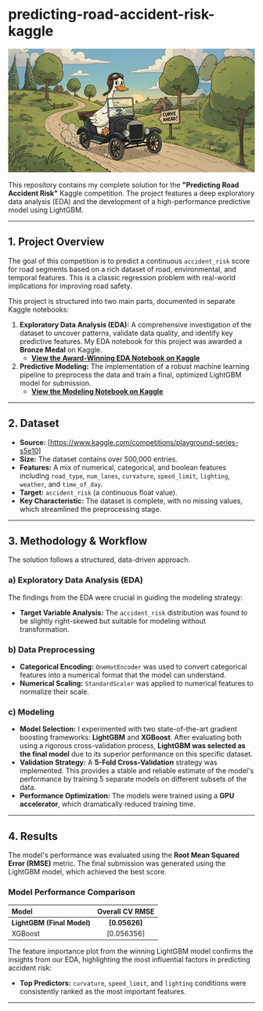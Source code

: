 # predicting-road-accident-risk-kaggle

![Road Safety Banner](https://raw.githubusercontent.com/ABUALHUSSEIN/predicting-road-accident-risk-kaggle/refs/heads/main/road.png)

This repository contains my complete solution for the **"Predicting Road Accident Risk"** Kaggle competition. The project features a deep exploratory data analysis (EDA) and the development of a high-performance predictive model using LightGBM.

---

## 1. Project Overview

The goal of this competition is to predict a continuous `accident_risk` score for road segments based on a rich dataset of road, environmental, and temporal features. This is a classic regression problem with real-world implications for improving road safety.

This project is structured into two main parts, documented in separate Kaggle notebooks:
1.  **Exploratory Data Analysis (EDA):** A comprehensive investigation of the dataset to uncover patterns, validate data quality, and identify key predictive features. My EDA notebook for this project was awarded a **Bronze Medal** on Kaggle.
    *   **[View the Award-Winning EDA Notebook on Kaggle](https://www.kaggle.com/code/anwarabualhussien/full-eda-understanding-the-data)**
2.  **Predictive Modeling:** The implementation of a robust machine learning pipeline to preprocess the data and train a final, optimized LightGBM model for submission.
    *   **[View the Modeling Notebook on Kaggle](https://www.kaggle.com/code/anwarabualhussien/lightgb-rmse-0-05626-road-risk-prediction)**

---

## 2. Dataset

*   **Source:** [https://www.kaggle.com/competitions/playground-series-s5e10]
*   **Size:** The dataset contains over 500,000 entries.
*   **Features:** A mix of numerical, categorical, and boolean features including `road_type`, `num_lanes`, `curvature`, `speed_limit`, `lighting`, `weather`, and `time_of_day`.
*   **Target:** `accident_risk` (a continuous float value).
*   **Key Characteristic:** The dataset is complete, with no missing values, which streamlined the preprocessing stage.

---

## 3. Methodology & Workflow

The solution follows a structured, data-driven approach.

### a) Exploratory Data Analysis (EDA)
The findings from the EDA were crucial in guiding the modeling strategy:
*   **Target Variable Analysis:** The `accident_risk` distribution was found to be slightly right-skewed but suitable for modeling without transformation.
### b) Data Preprocessing
*   **Categorical Encoding:** `OneHotEncoder` was used to convert categorical features into a numerical format that the model can understand.
*   **Numerical Scaling:** `StandardScaler` was applied to numerical features to normalize their scale.

### c) Modeling
*   **Model Selection:** I experimented with two state-of-the-art gradient boosting frameworks: **LightGBM** and **XGBoost**. After evaluating both using a rigorous cross-validation process, **LightGBM was selected as the final model** due to its superior performance on this specific dataset.
*   **Validation Strategy:** A **5-Fold Cross-Validation** strategy was implemented. This provides a stable and reliable estimate of the model's performance by training 5 separate models on different subsets of the data.
*   **Performance Optimization:** The models were trained using a **GPU accelerator**, which dramatically reduced training time.

---

## 4. Results

The model's performance was evaluated using the **Root Mean Squared Error (RMSE)** metric. The final submission was generated using the LightGBM model, which achieved the best score.

### Model Performance Comparison

| Model | Overall CV RMSE |
| :--- | :---: |
| **LightGBM (Final Model)** | **[0.05626]** |
| XGBoost | [0.056356] |

The feature importance plot from the winning LightGBM model confirms the insights from our EDA, highlighting the most influential factors in predicting accident risk:
*   **Top Predictors:** `curvature`, `speed_limit`, and `lighting` conditions were consistently ranked as the most important features.

---

